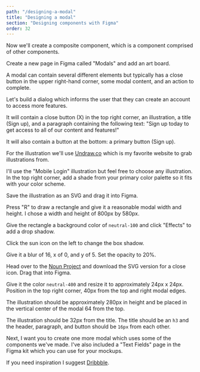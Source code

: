 ```yaml
---
path: "/designing-a-modal"
title: "Designing a modal"
section: "Designing components with Figma"
order: 32
---
```


Now we'll create a composite component, which is a component comprised of other components.

Create a new page in Figma called "Modals" and add an art board.

A modal can contain several different elements but typically has a close button in the upper right-hand corner, some modal content, and an action to complete.

Let's build a dialog which informs the user that they can create an account to access more features.

It will contain a close button (X) in the top right corner, an illustration, a title (Sign up), and a paragraph containing the following text: "Sign up today to get access to all of our content and features!"

It will also contain a button at the bottom: a primary button (Sign up).

For the illustration we'll use [Undraw.co](https://undraw.co/illustrations) which is my favorite website to grab illustrations from.

I'll use the "Mobile Login" illustration but feel free to choose any illustration. In the top right corner, add a shade from your primary color palette so it fits with your color scheme.

Save the illustration as an SVG and drag it into Figma.

Press "R" to draw a rectangle and give it a reasonable modal width and height. I chose a width and height of 800px by 580px.

Give the rectangle a background color of `neutral-100` and click "Effects" to add a drop shadow.

Click the sun icon on the left to change the box shadow.

Give it a blur of 16, x of 0, and y of 5. Set the opacity to 20%.

Head over to the [Noun Project](https://thenounproject.com/) and download the SVG version for a close icon. Drag that into Figma.

Give it the color `neutral-400` and resize it to approximately 24px x 24px. Position in the top right corner, 40px from the top and right modal edges.

The illustration should be approximately 280px in height and be placed in the vertical center of the modal 64 from the top.

The illustration should be 32px from the title. The title should be an `h3` and the header, paragraph, and button should be `16px` from each other.

Next, I want you to create one more modal which uses some of the components we've made. I've also included a "Text Fields" page in the Figma kit which you can use for your mockups.

If you need inspiration I suggest [Dribbble](dribbble.com/).
